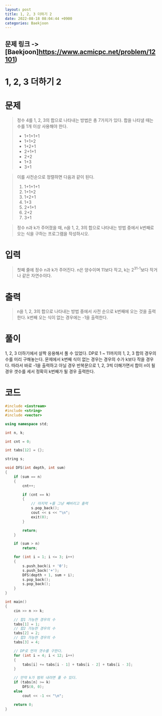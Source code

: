 ```yaml
---
layout: post
title: 1, 2, 3 더하기 2
date: 2022-08-18 08:04:44 +0900
categories: Baekjoon
---
```


## 문제 링크 -> [Baekjoon]https://www.acmicpc.net/problem/12101)
# 1, 2, 3 더하기 2

# 문제
> 정수 4를 1, 2, 3의 합으로 나타내는 방법은 총 7가지가 있다. 합을 나타낼 때는 수를 1개 이상 사용해야 한다.
> - 1+1+1+1
> - 1+1+2
> - 1+2+1
> - 2+1+1
> - 2+2
> - 1+3
> - 3+1

> 이를 사전순으로 정렬하면 다음과 같이 된다.
> 1. 1+1+1+1
> 2. 1+1+2
> 3. 1+2+1
> 4. 1+3
> 5. 2+1+1
> 6. 2+2
> 7. 3+1

> 정수 n과 k가 주어졌을 때, n을 1, 2, 3의 합으로 나타내는 방법 중에서 k번째로 오는 식을 구하는 프로그램을 작성하시오.

# 입력
> 첫째 줄에 정수 n과 k가 주어진다. n은 양수이며 11보다 작고, k는 2<sup>31-1</sup>보다 작거나 같은 자연수이다.

# 출력
> n을 1, 2, 3의 합으로 나타내는 방법 중에서 사전 순으로 k번째에 오는 것을 출력한다. k번째 오는 식이 없는 경우에는 -1을 출력한다.

# 풀이
1, 2, 3 더하기에서 살짝 응용해서 풀 수 있었다. DP로 1 ~ 11까지의 1, 2, 3 합의 경우의 수를 미리 구해놓는다. 문제에서 k번째 식이 없는 경우는 경우의 수가 k보다 작을 경우다. 따라서 바로 -1을 출력하고 아닐 경우 반복문으로 1, 2, 3씩 더해가면서 합이 n이 될 경우 갯수를 세서 정확히 k번째가 될 경우 출력한다.

# 코드
```c++
#include <iostream>
#include <string>
#include <vector>

using namespace std;

int n, k;

int cnt = 0;

int tabs[12] = {};

string s;

void DFS(int depth, int sum)
{
	if (sum == n)
	{
		cnt++;

		if (cnt == k)
		{
            // 마지막 +를 그냥 빼버리고 출력
			s.pop_back();
			cout << s << "\n";
			exit(0);
		}

		return;
	}

	if (sum > n)
		return;

	for (int i = 1; i <= 3; i++)
	{
		s.push_back(i + '0');
		s.push_back('+');
		DFS(depth + 1, sum + i);
		s.pop_back();
		s.pop_back();
	}
}

int main()
{
	cin >> n >> k;

    // 합1 가능한 경우의 수
	tabs[1] = 1;
    // 합2 가능한 경우의 수
	tabs[2] = 2;
    // 합3 가능한 경우의 수
	tabs[3] = 4;

    // DP로 먼저 갯수를 구한다.
	for (int i = 4; i < 12; i++)
	{
		tabs[i] += tabs[i - 1] + tabs[i - 2] + tabs[i - 3];
	}

    // 만약 k가 범위 내라면 풀 수 있다.
	if (tabs[n] >= k)
		DFS(0, 0);
	else
		cout << -1 << "\n";

	return 0;
}
```